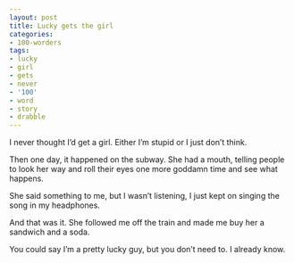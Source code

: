 ```yaml
---
layout: post
title: Lucky gets the girl
categories:
- 100-worders
tags:
- lucky
- girl
- gets
- never
- '100'
- word
- story
- drabble
---
```

I never thought I’d get a girl. Either I’m stupid or I just don’t think.

Then one day, it happened on the subway. She had a mouth, telling people to look her way and roll their eyes one more goddamn time and see what happens.

She said something to me, but I wasn’t listening, I just kept on singing the song in my headphones.

And that was it. She followed me off the train and made me buy her a sandwich and a soda.

You could say I’m a pretty lucky guy, but you don’t need to. I already know.
